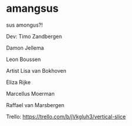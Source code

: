 # amangsus
sus amongus?!

Dev:
Timo Zandbergen

Damon Jellema

Leon Boussen

Artist
Lisa van Bokhoven

Eliza Rijke

Marcellus Moerman

Raffael van Marsbergen

Trello: https://trello.com/b/jVkgluh3/vertical-slice


